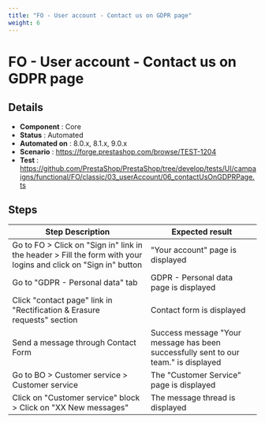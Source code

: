 ```yaml
---
title: "FO - User account - Contact us on GDPR page"
weight: 6
---
```


# FO - User account - Contact us on GDPR page
## Details
* **Component** : Core
* **Status** : Automated
* **Automated on** : 8.0.x, 8.1.x, 9.0.x
* **Scenario** : https://forge.prestashop.com/browse/TEST-1204
* **Test** : https://github.com/PrestaShop/PrestaShop/tree/develop/tests/UI/campaigns/functional/FO/classic/03_userAccount/06_contactUsOnGDPRPage.ts

## Steps
| Step Description | Expected result |
| ----- | ----- |
| Go to FO > Click on "Sign in" link in the header > Fill the form with your logins and click on "Sign in" button | "Your account" page is displayed |
| Go to "GDPR - Personal data" tab | GDPR - Personal data page is displayed |
| Click "contact page" link in "Rectification & Erasure requests" section | Contact form is displayed |
| Send a message through Contact Form | Success message "Your message has been successfully sent to our team." is displayed |
| Go to BO > Customer service > Customer service | The "Customer Service" page is displayed |
| Click on "Customer service" block > Click on "XX New messages" | The message thread is displayed |